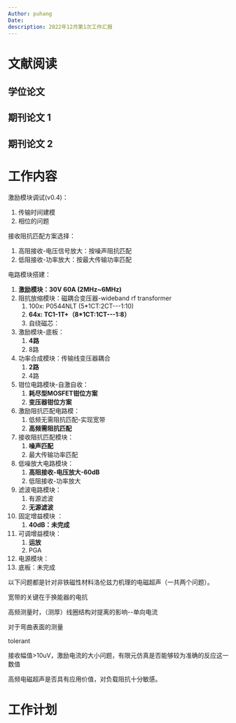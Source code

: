 ```yaml
---
Author: puhang
Date:
description: 2022年12月第1次工作汇报
---
```

# 文献阅读

## 学位论文

## 期刊论文 1

## 期刊论文 2

# 工作内容

激励模块调试(v0.4)：

1. 传输时间建模
2. 相位的问题

接收阻抗匹配方案选择：

1. 高阻接收-电压信号放大：按噪声阻抗匹配
2. 低阻接收-功率放大：按最大传输功率匹配

电路模块搭建：

1. **激励模块：30V 60A (2MHz~6MHz)**
2. 阻抗放缩模块：磁耦合变压器-wideband rf transformer
   1. 100x: P0544NLT (5*1CT:2CT---1:10)
   2. **64x: TC1-1T+（8*1CT:1CT---1:8）**
   3. 自绕磁芯：
3. 激励模块-底板：
   1. **4路**
   2. 8路
4. 功率合成模块：传输线变压器耦合
   1. **2路**
   2. 4路
5. 钳位电路模块-自激自收：
   1. **耗尽型MOSFET钳位方案**
   2. **变压器钳位方案**
6. 激励阻抗匹配电路模：
   1. 低频无需阻抗匹配-实现宽带
   2. **高频需阻抗匹配**
7. 接收阻抗匹配模块：
   1. **噪声匹配**
   2. 最大传输功率匹配
8. 低噪放大电路模块：
   1. **高阻接收-电压放大-60dB**
   2. 低阻接收-功率放大
9. 滤波电路模块：
   1. 有源滤波
   2. **无源滤波**
10. 固定增益模块 ：
    1. **40dB：未完成**
11. 可调增益模块：
    1. **运放**
    2. PGA
12. 电源模块：
13. 底板：未完成

以下问题都是针对非铁磁性材料洛伦兹力机理的电磁超声（一共两个问题）。

宽带的关键在于换能器的电抗

高频测量时，（测厚）线圈结构对提离的影响--单向电流

对于弯曲表面的测量

tolerant

接收幅值>10uV，激励电流的大小问题，有限元仿真是否能够较为准确的反应这一数值

高频电磁超声是否具有应用价值，对负载阻抗十分敏感。

# 工作计划

